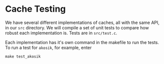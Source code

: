 # Cache Testing

We have several different implementations of caches, all with the same API, in
our `src` directory. We will compile a set of unit tests to compare how robust
each implementation is. Tests are in `src/test.c`.

Each implementation has it's own command in the makefile to run the tests. To
run a test for `akosik`, for example, enter

```
make test_akosik
```
